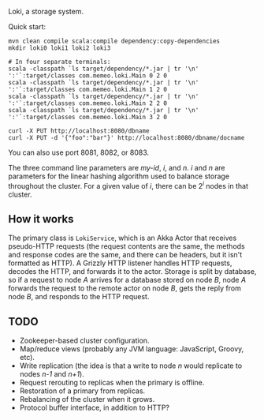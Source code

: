 Loki, a storage system.

Quick start:

    mvn clean compile scala:compile dependency:copy-dependencies
    mkdir loki0 loki1 loki2 loki3

    # In four separate terminals:
    scala -classpath `ls target/dependency/*.jar | tr '\n' ':'`:target/classes com.memeo.loki.Main 0 2 0
    scala -classpath `ls target/dependency/*.jar | tr '\n' ':'`:target/classes com.memeo.loki.Main 1 2 0
    scala -classpath `ls target/dependency/*.jar | tr '\n' ':'`:target/classes com.memeo.loki.Main 2 2 0
    scala -classpath `ls target/dependency/*.jar | tr '\n' ':'`:target/classes com.memeo.loki.Main 3 2 0

    curl -X PUT http://localhost:8080/dbname
    curl -X PUT -d '{"foo":"bar"}' http://localhost:8080/dbname/docname

You can also use port 8081, 8082, or 8083.

The three command line parameters are *my-id*, *i*, and *n*. *i* and *n* are parameters for the linear hashing
algorithm used to balance storage throughout the cluster. For a given value of *i*, there can be 2<sup>*i*</sup>
nodes in that cluster.

## How it works

The primary class is `LokiService`, which is an Akka Actor that receives pseudo-HTTP requests (the request contents
are the same, the methods and response codes are the same, and there can be headers, but it isn't formatted as HTTP).
A Grizzly HTTP listener handles HTTP requests, decodes the HTTP, and forwards it to the actor.
Storage is split by database, so if a request to node *A* arrives for a database stored on node *B*, node *A* forwards
the request to the remote actor on node *B*, gets the reply from node *B*, and responds to the HTTP request.

## TODO

* Zookeeper-based cluster configuration.
* Map/reduce views (probably any JVM language: JavaScript, Groovy, etc).
* Write replication (the idea is that a write to node *n* would replicate to nodes *n-1* and *n+1*).
* Request rerouting to replicas when the primary is offline.
* Restoration of a primary from replicas.
* Rebalancing of the cluster when it grows.
* Protocol buffer interface, in addition to HTTP?